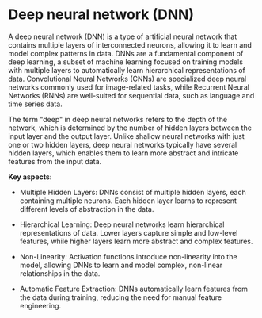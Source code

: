 # Deep neural network (DNN)

A deep neural network (DNN) is a type of artificial neural network that contains multiple layers of interconnected neurons, allowing it to learn and model complex patterns in data. DNNs are a fundamental component of deep learning, a subset of machine learning focused on training models with multiple layers to automatically learn hierarchical representations of data. Convolutional Neural Networks (CNNs) are specialized deep neural networks commonly used for image-related tasks, while Recurrent Neural Networks (RNNs) are well-suited for sequential data, such as language and time series data.

The term "deep" in deep neural networks refers to the depth of the network, which is determined by the number of hidden layers between the input layer and the output layer. Unlike shallow neural networks with just one or two hidden layers, deep neural networks typically have several hidden layers, which enables them to learn more abstract and intricate features from the input data.

**Key aspects:**

* Multiple Hidden Layers: DNNs consist of multiple hidden layers, each containing multiple neurons. Each hidden layer learns to represent different levels of abstraction in the data.

* Hierarchical Learning: Deep neural networks learn hierarchical representations of data. Lower layers capture simple and low-level features, while higher layers learn more abstract and complex features.

* Non-Linearity: Activation functions introduce non-linearity into the model, allowing DNNs to learn and model complex, non-linear relationships in the data.

* Automatic Feature Extraction: DNNs automatically learn features from the data during training, reducing the need for manual feature engineering.

